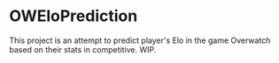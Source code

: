 # OWEloPrediction
This project is an attempt to predict player's Elo in the game Overwatch based on their stats in competitive. WIP.

